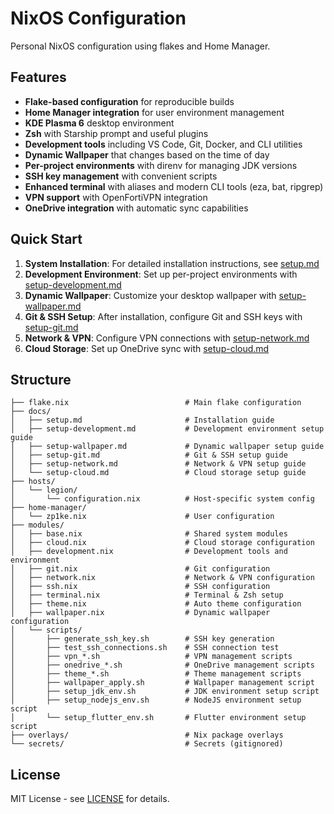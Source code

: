 # NixOS Configuration

Personal NixOS configuration using flakes and Home Manager.

## Features

- **Flake-based configuration** for reproducible builds
- **Home Manager integration** for user environment management
- **KDE Plasma 6** desktop environment
- **Zsh** with Starship prompt and useful plugins
- **Development tools** including VS Code, Git, Docker, and CLI utilities
- **Dynamic Wallpaper** that changes based on the time of day
- **Per-project environments** with direnv for managing JDK versions
- **SSH key management** with convenient scripts
- **Enhanced terminal** with aliases and modern CLI tools (eza, bat, ripgrep)
- **VPN support** with OpenFortiVPN integration
- **OneDrive integration** with automatic sync capabilities

## Quick Start

1. **System Installation**: For detailed installation instructions, see [setup.md](docs/setup.md)
2. **Development Environment**: Set up per-project environments with [setup-development.md](docs/setup-development.md)
3. **Dynamic Wallpaper**: Customize your desktop wallpaper with [setup-wallpaper.md](docs/setup-wallpaper.md)
4. **Git & SSH Setup**: After installation, configure Git and SSH keys with [setup-git.md](docs/setup-git.md)
5. **Network & VPN**: Configure VPN connections with [setup-network.md](docs/setup-network.md)
6. **Cloud Storage**: Set up OneDrive sync with [setup-cloud.md](docs/setup-cloud.md)

## Structure

```
├── flake.nix                          # Main flake configuration
├── docs/
│   ├── setup.md                       # Installation guide
│   ├── setup-development.md           # Development environment setup guide
│   ├── setup-wallpaper.md             # Dynamic wallpaper setup guide
│   ├── setup-git.md                   # Git & SSH setup guide
│   ├── setup-network.md               # Network & VPN setup guide
│   └── setup-cloud.md                 # Cloud storage setup guide
├── hosts/
│   └── legion/
│       └── configuration.nix          # Host-specific system config
├── home-manager/
│   └── zp1ke.nix                      # User configuration
├── modules/
│   ├── base.nix                       # Shared system modules
│   ├── cloud.nix                      # Cloud storage configuration
│   ├── development.nix                # Development tools and environment
│   ├── git.nix                        # Git configuration
│   ├── network.nix                    # Network & VPN configuration
│   ├── ssh.nix                        # SSH configuration
│   ├── terminal.nix                   # Terminal & Zsh setup
│   ├── theme.nix                      # Auto theme configuration
│   ├── wallpaper.nix                  # Dynamic wallpaper configuration
│   └── scripts/
│       ├── generate_ssh_key.sh        # SSH key generation
│       ├── test_ssh_connections.sh    # SSH connection test
│       ├── vpn_*.sh                   # VPN management scripts
│       ├── onedrive_*.sh              # OneDrive management scripts
│       ├── theme_*.sh                 # Theme management scripts
│       ├── wallpaper_apply.sh         # Wallpaper management script
│       ├── setup_jdk_env.sh           # JDK environment setup script
│       ├── setup_nodejs_env.sh        # NodeJS environment setup script
│       └── setup_flutter_env.sh       # Flutter environment setup script
├── overlays/                          # Nix package overlays
└── secrets/                           # Secrets (gitignored)
```

## License

MIT License - see [LICENSE](LICENSE) for details.
